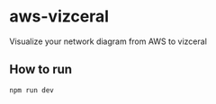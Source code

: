 # aws-vizceral
Visualize your network diagram from AWS to vizceral

## How to run
```
npm run dev
```